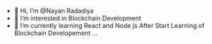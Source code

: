 - 👋 Hi, I’m @Nayan Radadiya
- 👀 I’m interested in Blockchain Development
- 🌱 I’m currently learning React and Node js After Start Learning of Blockchain Developement ...

<!---
nayanrdeveloper/nayanrdeveloper is a ✨ special ✨ repository because its `README.md` (this file) appears on your GitHub profile.
You can click the Preview link to take a look at your changes.
--->
